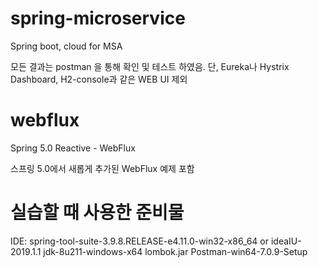 # spring-microservice
Spring boot, cloud for MSA

모든 결과는 postman 을 통해 확인 및 테스트 하였음.
단, Eureka나 Hystrix Dashboard, H2-console과 같은 WEB UI 제외

# webflux
Spring 5.0 Reactive - WebFlux

스프링 5.0에서 새롭게 추가된 WebFlux 예제 포함

# 실습할 때 사용한 준비물
IDE: spring-tool-suite-3.9.8.RELEASE-e4.11.0-win32-x86_64 or ideaIU-2019.1.1
jdk-8u211-windows-x64
lombok.jar
Postman-win64-7.0.9-Setup
